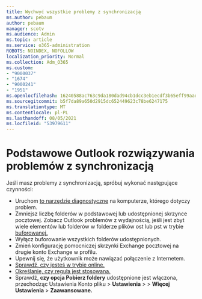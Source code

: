 ```yaml
---
title: Wychwyć wszystkie problemy z synchronizacją
ms.author: pebaum
author: pebaum
manager: scotv
ms.audience: Admin
ms.topic: article
ms.service: o365-administration
ROBOTS: NOINDEX, NOFOLLOW
localization_priority: Normal
ms.collection: Adm_O365
ms.custom:
- "9000037"
- "1674"
- "9000241"
- "1951"
ms.openlocfilehash: 16240588ac763c9da180dad94cb1dcc3eb1ecdf3b65eff99aadf478331b91d59
ms.sourcegitcommit: b5f7da89a650d2915dc652449623c78be6247175
ms.translationtype: MT
ms.contentlocale: pl-PL
ms.lasthandoff: 08/05/2021
ms.locfileid: "53979611"
---
```

# <a name="basic-outlook-sync-troubleshooting"></a>Podstawowe Outlook rozwiązywania problemów z synchronizacją

Jeśli masz problemy z synchronizacją, spróbuj wykonać następujące czynności:

- Uruchom [to narzędzie diagnostyczne](https://aka.ms/sara-outlooksendreceive) na komputerze, którego dotyczy problem.
- Zmniejsz liczbę folderów w podstawowej lub udostępnionej skrzynce pocztowej. Zobacz Outlook problemów z wydajnością, jeśli jest zbyt wiele elementów lub folderów w folderze plików ost lub pst w trybie [buforowanej.](https://support.microsoft.com/help/2768656/outlook-performance-issues-when-there-are-too-many-items-or-folders-in)
- Wyłącz buforowanie wszystkich folderów udostępnionych.
- Zmień konfigurację pomocniczej skrzynki Exchange pocztowej na drugie konto Exchange w profilu.
- Upewnij się, że użytkownik może nawiązać połączenie z Internetem. 
- [Sprawdź, czy jesteś w trybie online.](https://support.office.com/article/2460e4a8-16c7-47fc-b204-b1549275aac9)
- [Określanie, czy reguła jest stosowana.](https://support.office.com/article/C24F5DEA-9465-4DF4-AD17-A50704D66C59)
- Sprawdź, **czy opcja Pobierz foldery** udostępnione jest włączona, przechodząc Ustawienia Konto pliku   >  **Ustawienia**  >    >  **Więcej Ustawienia**  >  **Zaawansowane.**
